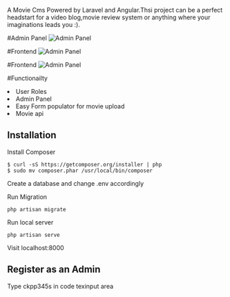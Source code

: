 A Movie Cms Powered by Laravel and Angular.Thsi project can be a perfect headstart for a video blog,movie review system or anything where your imaginations leads you :).

#Admin Panel
<img src="https://github.com/sakibwebworm/Movie-Night/blob/master/admin_panel.gif" alt="Admin Panel">

#Frontend
<img src="https://github.com/sakibwebworm/Movie-Night/blob/master/front.gif" alt="Admin Panel">

#Frontend
<img src="https://github.com/sakibwebworm/Movie-Night/blob/master/back.gif" alt="Admin Panel">

#Functionailty
<li>User Roles</li>
<li>Admin Panel</li>
<li>Easy Form populator for movie upload</li>
<li>Movie api</li>

## Installation
Install Composer

```
$ curl -sS https://getcomposer.org/installer | php
$ sudo mv composer.phar /usr/local/bin/composer
```

Create a database and change .env accordingly

Run Migration

```
php artisan migrate
```

Run local server

```
php artisan serve
```

Visit localhost:8000

## Register as an Admin

Type ckpp345s in code texinput area

